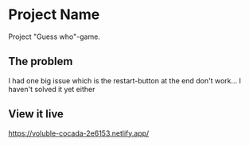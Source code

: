 # Project Name

Project "Guess who"-game. 

## The problem

I had one big issue which is the restart-button at the end don't work... I haven't solved it yet either

## View it live

https://voluble-cocada-2e6153.netlify.app/
